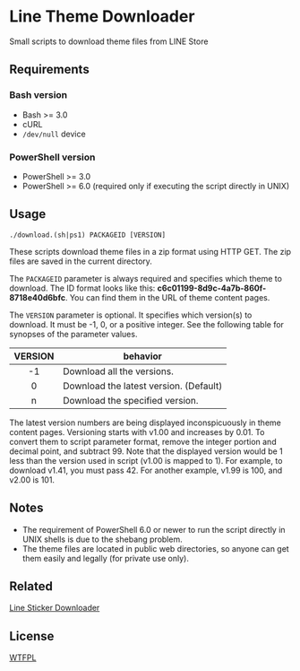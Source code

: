 # Line Theme Downloader

Small scripts to download theme files from LINE Store

## Requirements

### Bash version

- Bash >= 3.0
- cURL
- `/dev/null` device

### PowerShell version

- PowerShell >= 3.0
- PowerShell >= 6.0 (required only if executing the script directly in UNIX)

## Usage

```
./download.(sh|ps1) PACKAGEID [VERSION]
```

These scripts download theme files in a zip format using HTTP GET.
The zip files are saved in the current directory.

The `PACKAGEID` parameter is always required and specifies which theme to download.
The ID format looks like this: **c6c01199-8d9c-4a7b-860f-8718e40d6bfc**.
You can find them in the URL of theme content pages.

The `VERSION` parameter is optional.
It specifies which version(s) to download.
It must be -1, 0, or a positive integer.
See the following table for synopses of the parameter values.

| VERSION |                behavior                |
|:-------:|----------------------------------------|
|   -1    | Download all the versions.             |
|    0    | Download the latest version. (Default) |
|    n    | Download the specified version.        |

The latest version numbers are being displayed inconspicuously in theme content pages.
Versioning starts with v1.00 and increases by 0.01.
To convert them to script parameter format, remove the integer portion and decimal point, and subtract 99.
Note that the displayed version would be 1 less than the version used in script (v1.00 is mapped to 1).
For example, to download v1.41, you must pass 42.
For another example, v1.99 is 100, and v2.00 is 101.

## Notes

- The requirement of PowerShell 6.0 or newer to run the script directly in UNIX shells is due to the shebang problem.
- The theme files are located in public web directories, so anyone can get them easily and legally (for private use only).

## Related

[Line Sticker Downloader](https://github.com/curegit/line-sticker-downloader)

## License

[WTFPL](LICENSE)
